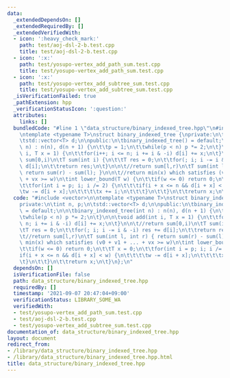 ```yaml
---
data:
  _extendedDependsOn: []
  _extendedRequiredBy: []
  _extendedVerifiedWith:
  - icon: ':heavy_check_mark:'
    path: test/aoj-dsl-2-b.test.cpp
    title: test/aoj-dsl-2-b.test.cpp
  - icon: ':x:'
    path: test/yosupo-vertex_add_path_sum.test.cpp
    title: test/yosupo-vertex_add_path_sum.test.cpp
  - icon: ':x:'
    path: test/yosupo-vertex_add_subtree_sum.test.cpp
    title: test/yosupo-vertex_add_subtree_sum.test.cpp
  _isVerificationFailed: true
  _pathExtension: hpp
  _verificationStatusIcon: ':question:'
  attributes:
    links: []
  bundledCode: "#line 1 \"data_structure/binary_indexed_tree.hpp\"\n#include <vector>\n\
    \ntemplate <typename T>\nstruct binary_indexed_tree {\nprivate:\n\tint n, p;\n\
    \tstd::vector<T> d;\n\npublic:\n\tbinary_indexed_tree() = default;\n\n\tbinary_indexed_tree(int\
    \ n) : n(n), d(n + 1) {\n\t\tp = 1;\n\t\twhile(p < n) p *= 2;\n\t}\n\n\tvoid add(int\
    \ i, T x = 1) {\n\t\tfor(i++; i <= n; i += i & -i) d[i] += x;\n\t}\n\n\t//return\
    \ sum[0,i)\n\tT sum(int i) {\n\t\tT res = 0;\n\t\tfor(; i; i -= i & -i) res +=\
    \ d[i];\n\t\treturn res;\n\t}\n\n\t//return sum[l,r)\n\tT sum(int l, int r) {\
    \ return sum(r) - sum(l); }\n\n\t//return min(x) which satisfies (v0 + v1 + ...\
    \ + vx >= w)\n\tint lower_bound(T w) {\n\t\tif(w <= 0) return 0;\n\t\tT x = 0;\n\
    \t\tfor(int i = p; i; i /= 2) {\n\t\t\tif(i + x <= n && d[i + x] < w) {\n\t\t\t\
    \tw -= d[i + x];\n\t\t\t\tx += i;\n\t\t\t}\n\t\t}\n\t\treturn x;\n\t}\n};\n"
  code: "#include <vector>\n\ntemplate <typename T>\nstruct binary_indexed_tree {\n\
    private:\n\tint n, p;\n\tstd::vector<T> d;\n\npublic:\n\tbinary_indexed_tree()\
    \ = default;\n\n\tbinary_indexed_tree(int n) : n(n), d(n + 1) {\n\t\tp = 1;\n\t\
    \twhile(p < n) p *= 2;\n\t}\n\n\tvoid add(int i, T x = 1) {\n\t\tfor(i++; i <=\
    \ n; i += i & -i) d[i] += x;\n\t}\n\n\t//return sum[0,i)\n\tT sum(int i) {\n\t\
    \tT res = 0;\n\t\tfor(; i; i -= i & -i) res += d[i];\n\t\treturn res;\n\t}\n\n\
    \t//return sum[l,r)\n\tT sum(int l, int r) { return sum(r) - sum(l); }\n\n\t//return\
    \ min(x) which satisfies (v0 + v1 + ... + vx >= w)\n\tint lower_bound(T w) {\n\
    \t\tif(w <= 0) return 0;\n\t\tT x = 0;\n\t\tfor(int i = p; i; i /= 2) {\n\t\t\t\
    if(i + x <= n && d[i + x] < w) {\n\t\t\t\tw -= d[i + x];\n\t\t\t\tx += i;\n\t\t\
    \t}\n\t\t}\n\t\treturn x;\n\t}\n};\n"
  dependsOn: []
  isVerificationFile: false
  path: data_structure/binary_indexed_tree.hpp
  requiredBy: []
  timestamp: '2021-09-07 20:47:04+09:00'
  verificationStatus: LIBRARY_SOME_WA
  verifiedWith:
  - test/yosupo-vertex_add_path_sum.test.cpp
  - test/aoj-dsl-2-b.test.cpp
  - test/yosupo-vertex_add_subtree_sum.test.cpp
documentation_of: data_structure/binary_indexed_tree.hpp
layout: document
redirect_from:
- /library/data_structure/binary_indexed_tree.hpp
- /library/data_structure/binary_indexed_tree.hpp.html
title: data_structure/binary_indexed_tree.hpp
---
```

